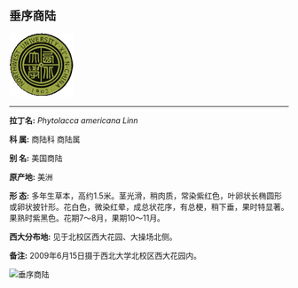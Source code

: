 ## 垂序商陆

![西北大学校园网络植物志](JPG/nwu.gif)

---

**拉丁名:**  _Phytolacca americana Linn_

**科 属:** 商陆科 商陆属

**别 名:** 美国商陆

**原产地:** 美洲

**形  态:** 多年生草本，高约1.5米。茎光滑，稍肉质，常染紫红色，叶卵状长椭圆形或卵状披针形。花白色，微染红晕，成总状花序，有总梗，稍下垂，果时特显著。果熟时紫黑色。花期7～8月，果期10～11月。

**西大分布地:** 见于北校区西大花园、大操场北侧。

**备注:** 2009年6月15日摄于西北大学北校区西大花园内。

![垂序商陆]() 

